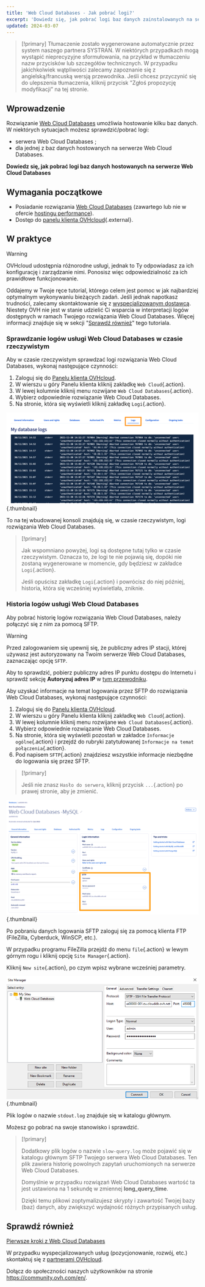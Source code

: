 ```yaml
---
title: 'Web Cloud Databases - Jak pobrać logi?'
excerpt: 'Dowiedz się, jak pobrać logi baz danych zainstalowanych na serwerze Web Cloud Databases'
updated: 2024-03-07
---
```


> [!primary]
> Tłumaczenie zostało wygenerowane automatycznie przez system naszego partnera SYSTRAN. W niektórych przypadkach mogą wystąpić nieprecyzyjne sformułowania, na przykład w tłumaczeniu nazw przycisków lub szczegółów technicznych. W przypadku jakichkolwiek wątpliwości zalecamy zapoznanie się z angielską/francuską wersją przewodnika. Jeśli chcesz przyczynić się do ulepszenia tłumaczenia, kliknij przycisk "Zgłoś propozycję modyfikacji” na tej stronie.
>

## Wprowadzenie

Rozwiązanie [Web Cloud Databases](https://www.ovhcloud.com/pl/web-cloud/databases/) umożliwia hostowanie kilku baz danych. W niektórych sytuacjach możesz sprawdzić/pobrać logi:

- serwera Web Cloud Databases ;
- dla jednej z baz danych hostowanych na serwerze Web Cloud Databases.

**Dowiedz się, jak pobrać logi baz danych hostowanych na serwerze Web Cloud Databases**

## Wymagania początkowe

- Posiadanie rozwiązania [Web Cloud Databases](https://www.ovhcloud.com/pl/web-cloud/databases/) (zawartego lub nie w ofercie [hostingu performance](/links/web/hosting)).
- Dostęp do [panelu klienta OVHcloud](/links/manager){.external}.

## W praktyce

> [!warning]
>
> OVHcloud udostępnia różnorodne usługi, jednak to Ty odpowiadasz za ich konfigurację i zarządzanie nimi. Ponosisz więc odpowiedzialność za ich prawidłowe funkcjonowanie.
> 
> Oddajemy w Twoje ręce tutorial, którego celem jest pomoc w jak najbardziej optymalnym wykonywaniu bieżących zadań. Jeśli jednak napotkasz trudności, zalecamy skontaktowanie się z [wyspecjalizowanym dostawcą](/links/partner). Niestety OVH nie jest w stanie udzielić Ci wsparcia w interpretacji logów dostępnych w ramach Twojego rozwiązania Web Cloud Databases. Więcej informacji znajduje się w sekcji "[Sprawdź również](#go-further)" tego tutoriala.
>

### Sprawdzanie logów usługi Web Cloud Databases w czasie rzeczywistym

Aby w czasie rzeczywistym sprawdzać logi rozwiązania Web Cloud Databases, wykonaj następujące czynności:

1. Zaloguj się do [Panelu klienta OVHcloud](/links/manager).
2. W wierszu u góry Panelu klienta kliknij zakładkę `Web Cloud`{.action}.
3. W lewej kolumnie kliknij menu rozwijane `Web Cloud Databases`{.action}.
4. Wybierz odpowiednie rozwiązanie Web Cloud Databases.
5. Na stronie, która się wyświetli kliknij zakładkę `Logi`{.action}.

![Web Cloud Databases](images/tab-with-logs.png){.thumbnail}

To na tej wbudowanej konsoli znajdują się, w czasie rzeczywistym, logi rozwiązania Web Cloud Databases.

> [!primary]
>
> Jak wspomniano powyżej, logi są dostępne tutaj tylko w czasie rzeczywistym. Oznacza to, że logi te nie pojawią się, dopóki nie zostaną wygenerowane w momencie, gdy będziesz w zakładce `Logi`{.action}. 
>
> Jeśli opuścisz zakładkę `Logi`{.action} i powrócisz do niej później, historia, która się wcześniej wyświetlała, zniknie.
>

### Historia logów usługi Web Cloud Databases

Aby pobrać historię logów rozwiązania Web Cloud Databases, należy połączyć się z nim za pomocą SFTP.

> [!warning]
>
> Przed zalogowaniem się upewnij się, że publiczny adres IP stacji, której używasz jest autoryzowany na Twoim serwerze Web Cloud Databases, zaznaczając opcję `SFTP`.
>
> Aby to sprawdzić, pobierz publiczny adres IP punktu dostępu do Internetu i sprawdź sekcję **Autoryzuj adres IP** w [tym przewodniku](/pages/web_cloud/web_cloud_databases/starting_with_clouddb).
>

Aby uzyskać informacje na temat logowania przez SFTP do rozwiązania Web Cloud Databases, wykonaj następujące czynności:

1. Zaloguj się do [Panelu klienta OVHcloud](/links/manager).
2. W wierszu u góry Panelu klienta kliknij zakładkę `Web Cloud`{.action}.
3. W lewej kolumnie kliknij menu rozwijane `Web Cloud Databases`{.action}.
4. Wybierz odpowiednie rozwiązanie Web Cloud Databases.
5. Na stronie, która się wyświetli pozostań w zakładce `Informacje ogólne`{.action} i przejdź do rubryki zatytułowanej `Informacje na temat połączenia`{.action}.
6. Pod napisem `SFTP`{.action} znajdziesz wszystkie informacje niezbędne do logowania się przez SFTP.

> [!primary]
>
> Jeśli nie znasz `Hasło do serwera`, kliknij przycisk `...`{.action} po prawej stronie, aby je zmienić.
>

![Web Cloud Databases](images/sftp-login.png){.thumbnail}

Po pobraniu danych logowania SFTP zaloguj się za pomocą klienta FTP (FileZilla, Cyberduck, WinSCP, etc.).

W przypadku programu FileZilla przejdź do menu `file`{.action} w lewym górnym rogu i kliknij opcję `Site Manager`{.action}.

Kliknij `New site`{.action}, po czym wpisz wybrane wcześniej parametry.

![Web Cloud Databases](images/site-manager.png){.thumbnail}

Plik logów o nazwie `stdout.log` znajduje się w katalogu głównym.

Możesz go pobrać na swoje stanowisko i sprawdzić.

> [!primary]
>
> Dodatkowy plik logów o nazwie `slow-query.log` może pojawić się w katalogu głównym SFTP Twojego serwera Web Cloud Databases.
> Ten plik zawiera historię powolnych zapytań uruchomionych na serwerze Web Cloud Databases. 
> 
> Domyślnie w przypadku rozwiązań Web Cloud Databases wartość ta jest ustawiona na 1 sekundę w zmiennej **long_query_time**.
> 
> Dzięki temu plikowi zoptymalizujesz skrypty i zawartość Twojej bazy (baz) danych, aby zwiększyć wydajność różnych przypisanych usług.
>

## Sprawdź również <a name="go-further"></a>

[Pierwsze kroki z Web Cloud Databases](/pages/web_cloud/web_cloud_databases/starting_with_clouddb)
 
W przypadku wyspecjalizowanych usług (pozycjonowanie, rozwój, etc.) skontaktuj się z [partnerami OVHcloud](/links/partner).
 
Dołącz do społeczności naszych użytkowników na stronie <https://community.ovh.com/en/>.